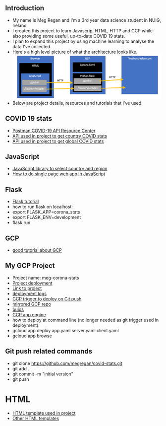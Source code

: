 ## Introduction

* My name is Meg Regan and I'm a 3rd year data science student in NUIG, Ireland. 
* I created this project to learn Javascrip, HTML, HTTP and GCP while also providing some useful, up-to-date COVID 19 stats.
* I plan to expand this project by using machine learning to analyse the data I've collected. 
* Here's a high level picture of what the architecture looks like. 
![Architecture](www/images/architecture.png)
* Below are project details, resources and tutorials that I've used. 

## COVID 19 stats 
* [Postman COVID-19 API Resource Center](https://covid-19-apis.postman.com/)  
* [API used in project to get country COVID stats](https://documenter.getpostman.com/view/8854915/SzS7R74n?version=latest)
* [API used in project to get global COVID stats](https://documenter.getpostman.com/view/11144369/Szf6Z9B3?version=latest)

## JavaScript
* [JavaScript library to select country and region](https://github.com/benkeen/country-region-selector) 
* [How to do single page web app in JavaScript](https://itnext.io/build-a-single-page-web-app-javascript-and-the-dom-90c99b08f8a9)

## Flask
* [Flask tutorial](https://www.digitalocean.com/community/tutorials/how-to-make-a-web-application-using-flask-in-python-3)
* how to run flask on localhost: 
 * export FLASK_APP=corona_stats
 * export FLASK_ENV=development
 * flask run

## GCP 
* [good tutorial about GCP](https://medium.com/@dmahugh_70618/deploying-a-flask-app-to-google-app-engine-faa883b5ffab)

## My GCP Project 
* Project name: meg-corona-stats
* [Project deployment](https://client-dot-meg-corona-stats.ew.r.appspot.com)
* [Link to project](https://console.cloud.google.com/home/dashboard?q=search&referrer=search&project=meg-corona-stats&folder=&organizationId=)
 * [deployment logs](https://console.cloud.google.com/logs/)
 * [GCP trigger to deploy on Git push](https://console.cloud.google.com/cloud-build/triggers?project=meg-corona-stats&folder&organizationId)
 * [mirrored GCP repo](https://source.cloud.google.com/meg-corona-stats/github_megregan_covid-stats)
 * [buids](https://console.cloud.google.com/cloud-build/builds?project=meg-corona-stats)
 * [GCP app engine](https://console.cloud.google.com/appengine?project=meg-corona-stats&serviceId=default)
* how to deploy at command line (no longer needed as git trigger used in deployment): 
 * gcloud app deploy app.yaml server.yaml client.yaml
 * gcloud app browse



## Git push related commands
* git clone https://github.com/megregan/covid-stats.git
* git add . 
* git commit -m "initial version" 
* git push

# HTML
* [HTML template used in project](https://www.w3schools.com/w3css/tryit.asp?filename=tryw3css_templates_webpage&stacked=h)
* [Other HTML templates](https://www.w3schools.com/w3css/w3css_templates.asp)

